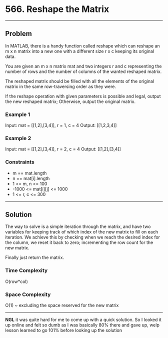 # 566. Reshape the Matrix

---

## Problem

In MATLAB, there is a handy function called reshape which can reshape an m x n matrix into a new one with a different size r x c keeping its original data.

You are given an m x n matrix mat and two integers r and c representing the number of rows and the number of columns of the wanted reshaped matrix.

The reshaped matrix should be filled with all the elements of the original matrix in the same row-traversing order as they were.

If the reshape operation with given parameters is possible and legal, output the new reshaped matrix; Otherwise, output the original matrix.

### Example 1

Input: mat = [[1,2],[3,4]], r = 1, c = 4
Output: [[1,2,3,4]]

### Example 2

Input: mat = [[1,2],[3,4]], r = 2, c = 4
Output: [[1,2],[3,4]]

### Constraints

- m == mat.length
- n == mat[i].length
- 1 <= m, n <= 100
- -1000 <= mat[i][j] <= 1000
- 1 <= r, c <= 300

---

## Solution

The way to solve is a simple iteration through the matrix, and have two variables for keeping track of which index of the new matrix to fill on each iteration. We achieve this by checking when we reach the desired index for the column, we reset it back to zero; incrementing the row count for the new matrix.

Finally just return the matrix.

### Time Complexity

O(row\*col)

### Space Complexity

O(1) ~ excluding the space reserved for the new matrix

---

**NGL** it was quite hard for me to come up with a quick solution. So I looked it up online and felt so dumb as I was basically 80% there and gave up, welp lesson learned to go 101% before looking up the solution
